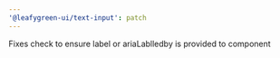```yaml
---
'@leafygreen-ui/text-input': patch
---
```


Fixes check to ensure label or ariaLablledby is provided to component
